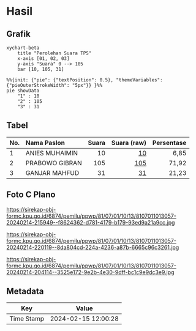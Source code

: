 # Hasil

## Grafik

```mermaid
xychart-beta
    title "Perolehan Suara TPS"
    x-axis [01, 02, 03]
    y-axis "Suara" 0 --> 105
    bar [10, 105, 31]
```

```mermaid
%%{init: {"pie": {"textPosition": 0.5}, "themeVariables": {"pieOuterStrokeWidth": "5px"}} }%%
pie showData
    "1" : 10
    "2" : 105
    "3" : 31
```

## Tabel

| No. | Nama Paslon    | Suara | Suara (raw) | Persentase |
|:--- |:-------------- | -----:| -----------:| ----------:|
| 1   | ANIES MUHAIMIN | 10    | [10][p-1]   | 6,85       |
| 2   | PRABOWO GIBRAN | 105   | [105][p-2]  | 71,92      |
| 3   | GANJAR MAHFUD  | 31    | [31][p-3]   | 21,23      |


[p-1]: https://github.com/gigit-pemilu/pemilu-2024-81-maluku/blob/main/pilpres/hitung-suara/sub/81-maluku/sub/07-kepulauan-aru/sub/01-pulau-pulau-aru/sub/1013-siwa-lima/sub/057-tps/sub/paslon-1.txt
[p-2]: https://github.com/gigit-pemilu/pemilu-2024-81-maluku/blob/main/pilpres/hitung-suara/sub/81-maluku/sub/07-kepulauan-aru/sub/01-pulau-pulau-aru/sub/1013-siwa-lima/sub/057-tps/sub/paslon-2.txt
[p-3]: https://github.com/gigit-pemilu/pemilu-2024-81-maluku/blob/main/pilpres/hitung-suara/sub/81-maluku/sub/07-kepulauan-aru/sub/01-pulau-pulau-aru/sub/1013-siwa-lima/sub/057-tps/sub/paslon-3.txt

## Foto C Plano

https://sirekap-obj-formc.kpu.go.id/6874/pemilu/ppwp/81/07/01/10/13/8107011013057-20240214-215949--f8624362-d781-4179-b179-93ed9a21a9cc.jpg

https://sirekap-obj-formc.kpu.go.id/6874/pemilu/ppwp/81/07/01/10/13/8107011013057-20240214-220119--8da804cd-224a-4236-a87b-6665c96c3261.jpg

https://sirekap-obj-formc.kpu.go.id/6874/pemilu/ppwp/81/07/01/10/13/8107011013057-20240214-204114--3525e172-9e2b-4e30-9dff-bc1c9e9dc3e9.jpg


## Metadata

| Key        | Value               |
| ---------- | ------------------- |
| Time Stamp | 2024-02-15 12:00:28 |



